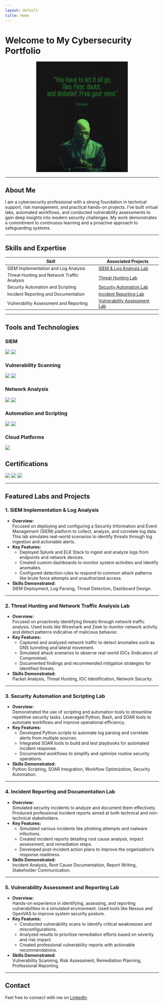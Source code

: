 ```yaml
---
layout: default
title: Home
---
```


# Welcome to My Cybersecurity Portfolio

<div style="text-align: center;">
  <img src="assets/icons/morpheus.gif" alt="Animated Computer" style="width: 300px; height: auto;">
</div>

---

## About Me
I am a cybersecurity professional with a strong foundation in technical support, risk management, and practical hands-on projects. I’ve built virtual labs, automated workflows, and conducted vulnerability assessments to gain deep insights into modern security challenges. My work demonstrates a commitment to continuous learning and a proactive approach to safeguarding systems.

---

## Skills and Expertise

| **Skill**                                   | **Associated Projects**                           |
|---------------------------------------------|--------------------------------------------------|
| SIEM Implementation and Log Analysis        | [SIEM & Log Analysis Lab](labs/siem-log-analysis.md)                 |
| Threat Hunting and Network Traffic Analysis | [Threat Hunting Lab](labs/threat-hunting.md)                 |
| Security Automation and Scripting           | [Security Automation Lab](labs/security-automation.md) |
| Incident Reporting and Documentation        | [Incident Reporting Lab](labs/incident-reporting-lab.md)                 |
| Vulnerability Assessment and Reporting      | [Vulnerability Assessment Lab](labs/vulnerability-management.md) |

---

## Tools and Technologies

### SIEM
<div>
    <img src="https://img.shields.io/badge/-Microsoft_Sentinel-0078D4?&style=for-the-badge&logo=Microsoft&logoColor=white" />
    <img src="https://img.shields.io/badge/-Splunk-000000?&style=for-the-badge&logo=Splunk&logoColor=white" />
</div>

### Vulnerability Scanning
<div>
    <img src="https://img.shields.io/badge/-Nessus-1f77b4?&style=for-the-badge&logo=tenable&logoColor=white" />
    <img src="https://img.shields.io/badge/-OpenVAS-009639?&style=for-the-badge&logo=openvpn&logoColor=white" />
</div>

### Network Analysis
<div>
  <img src="https://img.shields.io/badge/-Wireshark-1679A7?&style=for-the-badge&logo=Wireshark&logoColor=white" />
  <img src="https://img.shields.io/badge/-Zeek-777BB4?&style=for-the-badge&logo=Zeek&logoColor=white" />  
</div>

### Automation and Scripting
<div>
    <img src="https://img.shields.io/badge/-Python-3776AB?&style=for-the-badge&logo=python&logoColor=white" />
    <img src="https://img.shields.io/badge/-Bash-4EAA25?&style=for-the-badge&logo=gnubash&logoColor=white" />
</div>

### Cloud Platforms
<div>
     <img src="https://img.shields.io/badge/-Microsoft%20Azure-0078D4?&style=for-the-badge&logo=microsoftazure&logoColor=white" />  
</div>

## Certifications
<div>
    <img src="https://img.shields.io/badge/-Security%2B-FF0000?&style=for-the-badge&logo=CompTIA&logoColor=white" />
    <img src="https://img.shields.io/badge/-Network%2B-007ACC?&style=for-the-badge&logo=CompTIA&logoColor=white" />
    <img src="https://img.shields.io/badge/-Certified%20Ethical%20Hacker%20(in%20progress)-purple?&style=for-the-badge&logo=hack-the-box&logoColor=white" />
</div>

---

## Featured Labs and Projects

### **1. SIEM Implementation & Log Analysis**
- **Overview:**  
  Focused on deploying and configuring a Security Information and Event Management (SIEM) platform to collect, analyze, and correlate log data. This lab simulates real-world scenarios to identify threats through log ingestion and actionable alerts. 
- **Key Features:**  
  - Deployed Splunk and ELK Stack to ingest and analyze logs from endpoints and network devices.  
  - Created custom dashboards to monitor system activities and identify anomalies. 
  - Configured detection rules to respond to common attack patterns like brute force attempts and unauthorized access.  
- **Skills Demonstrated:**  
  SIEM Deployment, Log Parsing, Threat Detection, Dashboard Design.  

---

### **2. Threat Hunting and Network Traffic Analysis Lab**
- **Overview:**  
  Focused on proactively identifying threats through network traffic analysis. Used tools like Wireshark and Zeek to monitor network activity and detect patterns indicative of malicious behavior.
- **Key Features:**  
  - Captured and analyzed network traffic to detect anomalies such as DNS tunneling and lateral movement.
  - Simulated attack scenarios to observe real-world IOCs (Indicators of Compromise).  
  - Documented findings and recommended mitigation strategies for identified threats.  
- **Skills Demonstrated:**  
  Packet Analysis, Threat Hunting, IOC Identification, Network Security.  

---

### **3. Security Automation and Scripting Lab**
- **Overview:**  
  Demonstrated the use of scripting and automation tools to streamline repetitive security tasks. Leveraged Python, Bash, and SOAR tools to automate workflows and improve operational efficiency.  
- **Key Features:**  
  - Developed Python scripts to automate log parsing and correlate alerts from multiple sources.  
  - Integrated SOAR tools to build and test playbooks for automated incident response.  
  - Documented workflows to simplify and optimize routine security operations.  
- **Skills Demonstrated:**  
  Python Scripting, SOAR Integration, Workflow Optimization, Security Automation.

---

### **4. Incident Reporting and Documentation Lab**
- **Overview:**  
  Simulated security incidents to analyze and document them effectively. Produced professional incident reports aimed at both technical and non-technical stakeholders.  
- **Key Features:**  
  - Simulated various incidents like phishing attempts and malware infections. 
  - Created incident reports detailing root cause analysis, impact assessment, and remediation steps.  
  - Developed post-incident action plans to improve the organization’s response readiness.  
- **Skills Demonstrated:**  
  Incident Analysis, Root Cause Documentation, Report Writing, Stakeholder Communication.  

---

### **5. Vulnerability Assessment and Reporting Lab**
- **Overview:**  
  Hands-on experience in identifying, assessing, and reporting vulnerabilities in a simulated environment. Used tools like Nessus and OpenVAS to improve system security posture.  
- **Key Features:**  
  - Conducted vulnerability scans to identify critical weaknesses and misconfigurations. 
  - Analyzed results to prioritize remediation efforts based on severity and risk impact.  
  - Created professional vulnerability reports with actionable recommendations.  
- **Skills Demonstrated:**  
  Vulnerability Scanning, Risk Assessment, Remediation Planning, Professional Reporting.

---

## Contact
Feel free to connect with me on [LinkedIn](https://www.linkedin.com/in/cdanes1)

###
